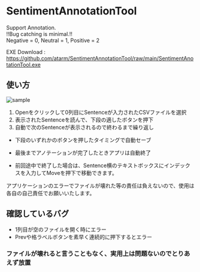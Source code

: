 # SentimentAnnotationTool
Support Annotation.  
!!Bug catching is minimal.!!  
Negative = 0, Neutral = 1, Positive = 2  
  
EXE Download : https://github.com/atarm/SentimentAnnotationTool/raw/main/SentimentAnotationTool.exe
## 使い方
![sample](https://user-images.githubusercontent.com/41828628/126456637-a626d024-89f6-4fe7-88e6-f3a74ac7a368.png)
1. Openをクリックして0列目にSentenceが入力されたCSVファイルを選択
2. 表示されたSentenceを読んで、下段の適したボタンを押下
3. 自動で次のSentenceが表示されるので終わるまで繰り返し
  
- 下段のいずれかのボタンを押したタイミングで自動セーブ
- 最後までアノテーションが完了したときアプリは自動終了　　
  
- 前回途中で終了した場合は、Sentence横のテキストボックスにインデックスを入力してMoveを押下で移動できます。

 アプリケーションのエラーでファイルが壊れた等の責任は負えないので、使用は各自の自己責任でお願いいたします。

## 確認しているバグ
- 1列目が空のファイルを開く時にエラー
- Prevや格ラベルボタンを素早く連続的に押下するとエラー  
### ファイルが壊れると言うこともなく、実用上は問題ないのでとりあえず放置

